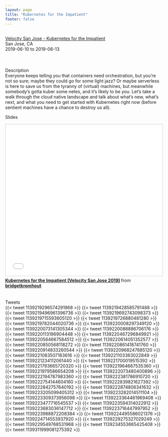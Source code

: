 ```yaml
---
layout: page
title: "Kubernetes for the Impatient"
footer: false
---
```


<br>
<div class="views-field views-field-nothing">        <span class="field-content views-field-field-details"><a href="https://conferences.oreilly.com/velocity/vl-ca/public/schedule/detail/79426">Velocity San Jose - Kubernetes for the Impatient</a><br>San Jose, CA<br><span class="date-display-start">2019-06-10</span> to <span class="date-display-end">2019-06-13</span></span></div>

<br>

<br>
<br>
Description
<br>
Everyone keeps telling you that containers need orchestration, but you’re not so sure; maybe they could go for some light jazz? Or maybe serverless is here to save us from the tyranny of (virtual) machines, but meanwhile somebody’s gotta kuber some netes, and it’s likely to be you. Let’s take a walk through the cloud native landscape and talk about what’s new, what’s next, and what you need to get started with Kubernetes right now (before sentient machines have a chance to destroy us all).
<br>

Slides
<br>
<iframe src="//www.slideshare.net/slideshow/embed_code/key/DovIKO2J733URy" width="595" height="485" frameborder="0" marginwidth="0" marginheight="0" scrolling="no" style="border:1px solid #CCC; border-width:1px; margin-bottom:5px; max-width: 100%;" allowfullscreen> </iframe> <div style="margin-bottom:5px"> <strong> <a href="//www.slideshare.net/bridgetkromhout/kubernetes-for-the-impatient-velocity-san-jose-2019" title="Kubernetes for the Impatient (Velocity San Jose 2019)" target="_blank">Kubernetes for the Impatient (Velocity San Jose 2019)</a> </strong> from <strong><a href="https://www.slideshare.net/bridgetkromhout" target="_blank">bridgetkromhout</a></strong> </div>
<br>

Tweets
<br>
{{< tweet 1139219296574291968 >}}
{{< tweet 1139219428585791488 >}}
{{< tweet 1139219496961396736 >}}
{{< tweet 1139219692743098373 >}}
{{< tweet 1139219715593605120 >}}
{{< tweet 1139219726880481280 >}}
{{< tweet 1139219782044020736 >}}
{{< tweet 1139220008297349120 >}}
{{< tweet 1139220073141305344 >}}
{{< tweet 1139220088886706176 >}}
{{< tweet 1139220113196904448 >}}
{{< tweet 1139220467296849921 >}}
{{< tweet 1139220564667584512 >}}
{{< tweet 1139220614051352577 >}}
{{< tweet 1139220850568118272 >}}
{{< tweet 1139220861418741760 >}}
{{< tweet 1139220914833260544 >}}
{{< tweet 1139220968247685120 >}}
{{< tweet 1139221083507183616 >}}
{{< tweet 1139221103363022849 >}}
{{< tweet 1139221234112061440 >}}
{{< tweet 1139221700019515392 >}}
{{< tweet 1139221793665720320 >}}
{{< tweet 1139221964667535360 >}}
{{< tweet 1139221979586654208 >}}
{{< tweet 1139222073480400896 >}}
{{< tweet 1139222194787983360 >}}
{{< tweet 1139222381786910720 >}}
{{< tweet 1139222754144604160 >}}
{{< tweet 1139222839821627392 >}}
{{< tweet 1139222842757640192 >}}
{{< tweet 1139222874806341632 >}}
{{< tweet 1139223205099405312 >}}
{{< tweet 1139223282014511104 >}}
{{< tweet 1139223309373956098 >}}
{{< tweet 1139223364461969408 >}}
{{< tweet 1139223477716545537 >}}
{{< tweet 1139223594314022912 >}}
{{< tweet 1139223683036147712 >}}
{{< tweet 1139223716447997952 >}}
{{< tweet 1139223988872208384 >}}
{{< tweet 1139224495586021376 >}}
{{< tweet 1139224714553937920 >}}
{{< tweet 1139229275327029249 >}}
{{< tweet 1139229549768531968 >}}
{{< tweet 1139234553665425408 >}}
{{< tweet 1139311999081275392 >}}
